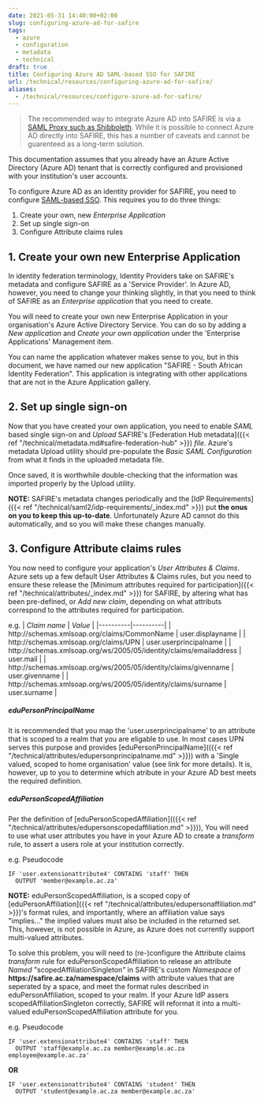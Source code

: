 ```yaml
---
date: 2021-05-31 14:40:00+02:00
slug: configuring-azure-ad-for-safire
tags:
  - azure
  - configuration
  - metadata
  - technical
draft: true
title: Configuring Azure AD SAML-based SSO for SAFIRE
url: /technical/resources/configuring-azure-ad-for-safire/
aliases:
  - /technical/resources/configure-azure-ad-for-safire/
---
```


> The recommended way to integrate Azure AD into SAFIRE is via a [SAML Proxy such as Shibboleth](https://wiki.shibboleth.net/confluence/display/KB/Using+SAML+Proxying+in+the+Shibboleth+IdP+to+connect+with+Azure+AD). While it is possible to connect Azure AD directly into SAFIRE, this has a number of caveats and cannot be guarenteed as a long-term solution.

This documentation assumes that you already have an Azure Active Directory (Azure AD) tenant that is correctly configured and provisioned with your institution's user accounts.

To configure Azure AD as an identity provider for SAFIRE, you need to configure [SAML-based SSO](https://docs.microsoft.com/en-us/azure/active-directory/manage-apps/configure-saml-single-sign-on). This requires you to do three things:

 1. Create your own, new *Enterprise Application*
 2. Set up single sign-on
 3. Configure Attribute claims rules

## 1. Create your own new Enterprise Application

In identity federation terminology, Identity Providers take on SAFIRE's metadata and configure SAFIRE as a 'Service Provider'. In Azure AD, however, you need to change your thinking slightly, in that you need to think of SAFIRE as an *Enterprise application* that you need to create.

You will need to create your own new Enterprise Application in your organisation's Azure Active Directory Service. You can do so by adding a *New application* and *Create your own application* under the 'Enterprise Applications' Management item.

You can name the application whatever makes sense to you, but in this document, we have named our new application "SAFIRE - South African Identity Federation". This application is integrating with other applications that are not in the Azure Application gallery.

## 2. Set up single sign-on

Now that you have created your own application, you need to enable *SAML* based single sign-on and *Upload* SAFIRE's [Federation Hub metadata]({{< ref "/technical/metadata.md#safire-federation-hub" >}}) *file*. Azure's metadata Upload utility should pre-populate the *Basic SAML Configuration* from what it finds in the uploaded metadata file.

Once saved, it is worthwhile double-checking that the information was imported properly by the Upload utility.

**NOTE:** SAFIRE's metadata changes periodically and the [IdP Requirements]({{< ref "/technical/saml2/idp-requirements/_index.md" >}}) put **the onus on you to keep this up-to-date**. Unfortunately Azure AD cannot do this automatically, and so you will make these changes manually.

## 3. Configure Attribute claims rules

You now need to configure your application's *User Attributes & Claims*. Azure sets up a few default User Attributes & Claims rules, but you need to ensure these release the [Minimum attributes required for participation]({{< ref "/technical/attributes/_index.md" >}}) for SAFIRE, by altering what has been pre-defined, or *Add new claim*, depending on what attributs correspond to the attributes required for participation.

e.g.
| *Claim name* | *Value* |
|----------|----------|
| http\://schemas.xmlsoap.org/claims/CommonName  | user.displayname |
| http\://schemas.xmlsoap.org/claims/UPN  | user.userprincipalname  |
| http\://schemas.xmlsoap.org/ws/2005/05/identity/claims/emailaddress | user.mail  |
| http\://schemas.xmlsoap.org/ws/2005/05/identity/claims/givenname | user.givenname  |
| http\://schemas.xmlsoap.org/ws/2005/05/identity/claims/surname | user.surname |

##### eduPersonPrincipalName

It is recommended that you map the 'user.userprincipalname' to an attribute that is scoped to a realm that you are eligable to use. In most cases UPN serves this purpose and provides [eduPersonPrincipalName](({{< ref "/technical/attributes/edupersonprincipalname.md" >}})) with a 'Single valued, scoped to home organisation' value (see link for more details). It is, however, up to you to determine which atribute in your Azure AD best meets the required definition.

##### eduPersonScopedAffiliation

Per the definition of [eduPersonScopedAffiliation](({{< ref "/technical/attributes/edupersonscopedaffiliation.md" >}})), You will need to use what user attributes you have in your Azure AD to create a *transform* rule, to assert a users role at your institution correctly.

e.g. Pseudocode
```lang-none
IF 'user.extensionattribute4' CONTAINS 'staff' THEN
  OUTPUT 'member@example.ac.za'
```

**NOTE:**  eduPersonScopedAffiliation, is a scoped copy of [eduPersonAffiliation]({{< ref "/technical/attributes/edupersonaffiliation.md" >}})'s format rules, and importantly, where an affiliation value says "implies…" the implied values must also be included in the returned set. This, however, is not possible in Azure, as Azure does not currently support multi-valued attributes.

To solve this problem, you will need to (re-)configure the Attribute claims *transform* rule for eduPersonScopedAffiliation to release an attribute *Named* "scopedAffiliationSingleton" in SAFIRE's custom *Namespace* of **https\://safire.ac.za/namespace/claims** with attribute values that are seperated by a space, and meet the format rules described in eduPersonAffiliation, scoped to your realm. If your Azure IdP assers scopedAffiliationSingleton correctly, SAFIRE will reformat it into a multi-valued eduPersonScopedAffiliation attribute for you.

e.g. Pseudocode
```lang-none
IF 'user.extensionattribute4' CONTAINS 'staff' THEN 
  OUTPUT 'staff@example.ac.za member@example.ac.za employee@example.ac.za'
```
**OR**
```lang-none
IF 'user.extensionattribute4' CONTAINS 'student' THEN
  OUTPUT 'student@example.ac.za member@example.ac.za'
```
